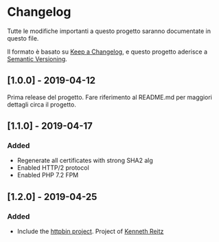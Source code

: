 # Changelog
Tutte le modifiche importanti a questo progetto saranno documentate in questo file.

Il formato è basato su [Keep a Changelog](https://keepachangelog.com/en/1.0.0/),
e questo progetto aderisce a [Semantic Versioning](https://semver.org/spec/v2.0.0.html).

## [1.0.0] - 2019-04-12
Prima release del progetto. Fare riferimento al README.md per maggiori dettagli
circa il progetto.

## [1.1.0] - 2019-04-17
### Added
- Regenerate all certificates with strong SHA2 alg
- Enabled HTTP/2 protocol
- Enabled PHP 7.2 FPM

## [1.2.0] - 2019-04-25
### Added
- Include the [httpbin project](https://github.com/postmanlabs/httpbin.git). Project of [Kenneth Reitz](http://kennethreitz.org/bitcoin)

